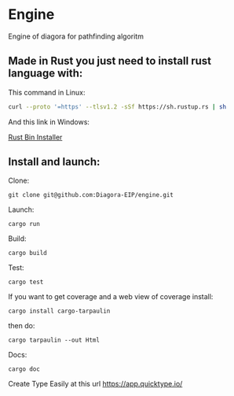 # Engine

Engine of diagora for pathfinding algoritm

## Made in Rust you just need to install rust language with:

This command in Linux:
```sh
curl --proto '=https' --tlsv1.2 -sSf https://sh.rustup.rs | sh
```

And this link in Windows:

<a href=https://static.rust-lang.org/rustup/dist/x86_64-pc-windows-msvc/rustup-init.exe>Rust Bin Installer</a> 

## Install and launch:

Clone:
```
git clone git@github.com:Diagora-EIP/engine.git
```

Launch:
```
cargo run
```

Build:
```
cargo build
```

Test:
```
cargo test
```
If you want to get coverage and a web view of coverage install:
```
cargo install cargo-tarpaulin
```
then do:
```
cargo tarpaulin --out Html
```

Docs:
```
cargo doc
```

Create Type Easily at this url https://app.quicktype.io/